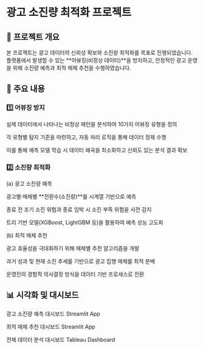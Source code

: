 # 광고 소진량 최적화 프로젝트
## 📌 프로젝트 개요

본 프로젝트는 광고 데이터의 신뢰성 확보와 소진량 최적화를 목표로 진행되었습니다.
플랫폼에서 발생할 수 있는 **어뷰징(비정상 데이터)**을 방지하고, 안정적인 광고 운영을 위해 소진량 예측과 최적 매체 추천을 수행하였습니다.

## 🎯 주요 내용
### 1️⃣ 어뷰징 방지

실제 데이터에서 나타나는 비정상 패턴을 분석하여 10가지 어뷰징 유형을 정의

각 유형별 탐지 기준을 마련하고, 자동 처리 로직을 통해 데이터 정제 수행

이를 통해 예측 모델 학습 시 데이터 왜곡을 최소화하고 신뢰도 있는 분석 결과 확보

### 2️⃣ 소진량 최적화
(a) 광고 소진량 예측

광고별·매체별 **전환수(소진량)**를 시계열 기반으로 예측

종료 전 조기 소진 위험과 종료 임박 시 소진 부족 위험을 사전 감지

트리 기반 모델(XGBoost, LightGBM 등)을 활용하여 예측 성능 고도화

(b) 최적 매체 추천

광고 효율성을 극대화하기 위해 매체별 추천 알고리즘을 개발

과거 성과 및 현재 소진 추세를 기반으로 광고 집행 매체를 최적 분배

운영진의 경험적 의사결정 방식을 데이터 기반 프로세스로 전환

## 📊 시각화 및 대시보드

광고 소진량 예측 대시보드
Streamlit App

최적 매체 추천 대시보드
Streamlit App

전체 데이터 분석 대시보드
Tableau Dashboard

